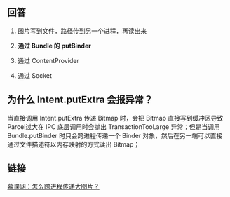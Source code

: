## 回答
1. 图片写到文件，路径传到另一个进程，再读出来

2. **通过 Bundle 的 putBinder**

3. 通过 ContentProvider

4. 通过 Socket

## 为什么 Intent.putExtra 会报异常？
当直接调用 Intent.putExtra 传递 Bitmap 时，会把 Bitmap 直接写到缓冲区导致 Parcel过大在 IPC 底层调用时会抛出 TransactionTooLarge 异常；但是当调用 Bundle.putBinder 时只会跨进程传递一个 Binder 对象，然后在另一端可以直接通过文件描述符以内存映射的方式读出 Bitmap；

## 链接
[慕课网：怎么跨进程传递大图片？](https://coding.imooc.com/lesson/340.html#mid=25131)